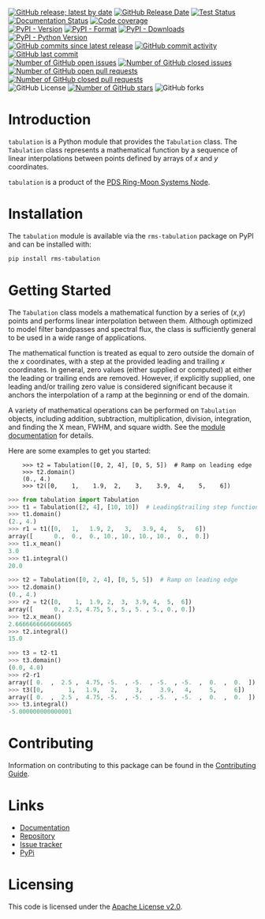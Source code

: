 [![GitHub release; latest by date](https://img.shields.io/github/v/release/SETI/rms-tabulation)](https://github.com/SETI/rms-tabulation/releases)
[![GitHub Release Date](https://img.shields.io/github/release-date/SETI/rms-tabulation)](https://github.com/SETI/rms-tabulation/releases)
[![Test Status](https://img.shields.io/github/actions/workflow/status/SETI/rms-tabulation/run-tests.yml?branch=main)](https://github.com/SETI/rms-tabulation/actions)
[![Documentation Status](https://readthedocs.org/projects/rms-tabulation/badge/?version=latest)](https://rms-tabulation.readthedocs.io/en/latest/?badge=latest)
[![Code coverage](https://img.shields.io/codecov/c/github/SETI/rms-tabulation/main?logo=codecov)](https://codecov.io/gh/SETI/rms-tabulation)
<br />
[![PyPI - Version](https://img.shields.io/pypi/v/rms-tabulation)](https://pypi.org/project/rms-tabulation)
[![PyPI - Format](https://img.shields.io/pypi/format/rms-tabulation)](https://pypi.org/project/rms-tabulation)
[![PyPI - Downloads](https://img.shields.io/pypi/dm/rms-tabulation)](https://pypi.org/project/rms-tabulation)
[![PyPI - Python Version](https://img.shields.io/pypi/pyversions/rms-tabulation)](https://pypi.org/project/rms-tabulation)
<br />
[![GitHub commits since latest release](https://img.shields.io/github/commits-since/SETI/rms-tabulation/latest)](https://github.com/SETI/rms-tabulation/commits/main/)
[![GitHub commit activity](https://img.shields.io/github/commit-activity/m/SETI/rms-tabulation)](https://github.com/SETI/rms-tabulation/commits/main/)
[![GitHub last commit](https://img.shields.io/github/last-commit/SETI/rms-tabulation)](https://github.com/SETI/rms-tabulation/commits/main/)
<br />
[![Number of GitHub open issues](https://img.shields.io/github/issues-raw/SETI/rms-tabulation)](https://github.com/SETI/rms-tabulation/issues)
[![Number of GitHub closed issues](https://img.shields.io/github/issues-closed-raw/SETI/rms-tabulation)](https://github.com/SETI/rms-tabulation/issues)
[![Number of GitHub open pull requests](https://img.shields.io/github/issues-pr-raw/SETI/rms-tabulation)](https://github.com/SETI/rms-tabulation/pulls)
[![Number of GitHub closed pull requests](https://img.shields.io/github/issues-pr-closed-raw/SETI/rms-tabulation)](https://github.com/SETI/rms-tabulation/pulls)
<br />
![GitHub License](https://img.shields.io/github/license/SETI/rms-tabulation)
[![Number of GitHub stars](https://img.shields.io/github/stars/SETI/rms-tabulation)](https://github.com/SETI/rms-tabulation/stargazers)
![GitHub forks](https://img.shields.io/github/forks/SETI/rms-tabulation)

# Introduction

`tabulation` is a Python module that provides the `Tabulation` class. The `Tabulation`
class represents a mathematical function by a sequence of linear interpolations between
points defined by arrays of *x* and *y* coordinates.

`tabulation` is a product of the [PDS Ring-Moon Systems Node](https://pds-rings.seti.org).

# Installation

The `tabulation` module is available via the `rms-tabulation` package on PyPI and can be
installed with:

```sh
pip install rms-tabulation
```

# Getting Started

The `Tabulation` class models a mathematical function by a series of (*x*,*y*) points and
performs linear interpolation between them. Although optimized to model filter bandpasses
and spectral flux, the class is sufficiently general to be used in a wide range of
applications.

The mathematical function is treated as equal to zero outside the domain of the *x*
coordinates, with a step at the provided leading and trailing *x* coordinates. In general,
zero values (either supplied or computed) at either the leading or trailing ends are
removed. However, if explicitly supplied, one leading and/or trailing zero value is
considered significant because it anchors the interpolation of a ramp at the beginning or
end of the domain.

A variety of mathematical operations can be performed on `Tabulation` objects, including
addition, subtraction, multiplication, division, integration, and finding the X mean,
FWHM, and square width. See the [module
documentation](https://rms-tabulation.readthedocs.io/en/latest/module.html) for details.

Here are some examples to get you started:

        >>> t2 = Tabulation([0, 2, 4], [0, 5, 5])  # Ramp on leading edge
        >>> t2.domain()
        (0., 4.)
        >>> t2([0,    1,    1.9,  2,    3,    3.9,  4,    5,    6])

```python
>>> from tabulation import Tabulation
>>> t1 = Tabulation([2, 4], [10, 10])  # Leading&trailing step function
>>> t1.domain()
(2., 4.)
>>> r1 = t1([0,   1,   1.9, 2,   3,   3.9, 4,   5,   6])
array([      0.,  0.,  0., 10., 10., 10., 10.,  0.,  0.])
>>> t1.x_mean()
3.0
>>> t1.integral()
20.0

>>> t2 = Tabulation([0, 2, 4], [0, 5, 5])  # Ramp on leading edge
>>> t2.domain()
(0., 4.)
>>> r2 = t2([0,    1,  1.9, 2,  3,  3.9, 4,  5,  6])
array([      0., 2.5, 4.75, 5., 5., 5. , 5., 0., 0.])
>>> t2.x_mean()
2.6666666666666665
>>> t2.integral()
15.0

>>> t3 = t2-t1
>>> t3.domain()
(0.0, 4.0)
>>> r2-r1
array([ 0.  ,  2.5 ,  4.75, -5.  , -5.  , -5.  , -5.  ,  0.  ,  0.  ])
>>> t3([0,       1,   1.9,   2,     3,     3.9,   4,     5,     6])
array([ 0.  ,  2.5 ,  4.75, -5.  , -5.  , -5.  , -5.  ,  0.  ,  0.  ])
>>> t3.integral()
-5.000000000000001
```

# Contributing

Information on contributing to this package can be found in the
[Contributing Guide](https://github.com/SETI/rms-tabulation/blob/main/CONTRIBUTING.md).

# Links

- [Documentation](https://rms-tabulation.readthedocs.io)
- [Repository](https://github.com/SETI/rms-tabulation)
- [Issue tracker](https://github.com/SETI/rms-tabulation/issues)
- [PyPi](https://pypi.org/project/rms-tabulation)

# Licensing

This code is licensed under the [Apache License v2.0](https://github.com/SETI/rms-tabulation/blob/main/LICENSE).